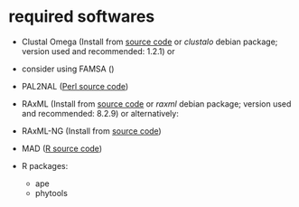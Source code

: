 # required softwares
- Clustal Omega 	(Install from [source code](http://www.clustal.org/omega/) or *clustalo* debian package; version used and recommended: 1.2.1)
or
- consider using FAMSA ()

- PAL2NAL	([Perl source code](http://www.bork.embl.de/pal2nal/))

- RAxML	(Install from [source code](https://github.com/stamatak/standard-RAxML) or *raxml* debian package; version used and recommended: 8.2.9)
or alternatively:
- RAxML-NG	(Install from [source code](https://github.com/amkozlov/raxml-ng))

- MAD ([R source code](https://www.mikrobio.uni-kiel.de/de/ag-dagan/ressourcen/mad-r-tar.gz))


- R packages:
  - ape
  - phytools
  

